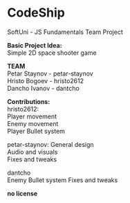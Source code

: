 # CodeShip  
SoftUni - JS Fundamentals Team Project  
  
**Basic Project Idea:**  
Simple 2D space shooter game  
  
  
**TEAM**  
Petar Staynov - petar-staynov  
Hristo Bogoev - hristo2612  
Dancho Ivanov - dantcho  
  
**Contributions:**  
hristo2612:  
Player movement  
Enemy movement  
Player Bullet system  
 
petar-staynov:
General design  
Audio and visuals  
Fixes and tweaks  
  
dantcho  
Enemy Bullet system
Fixes and tweaks  

**no license**  
